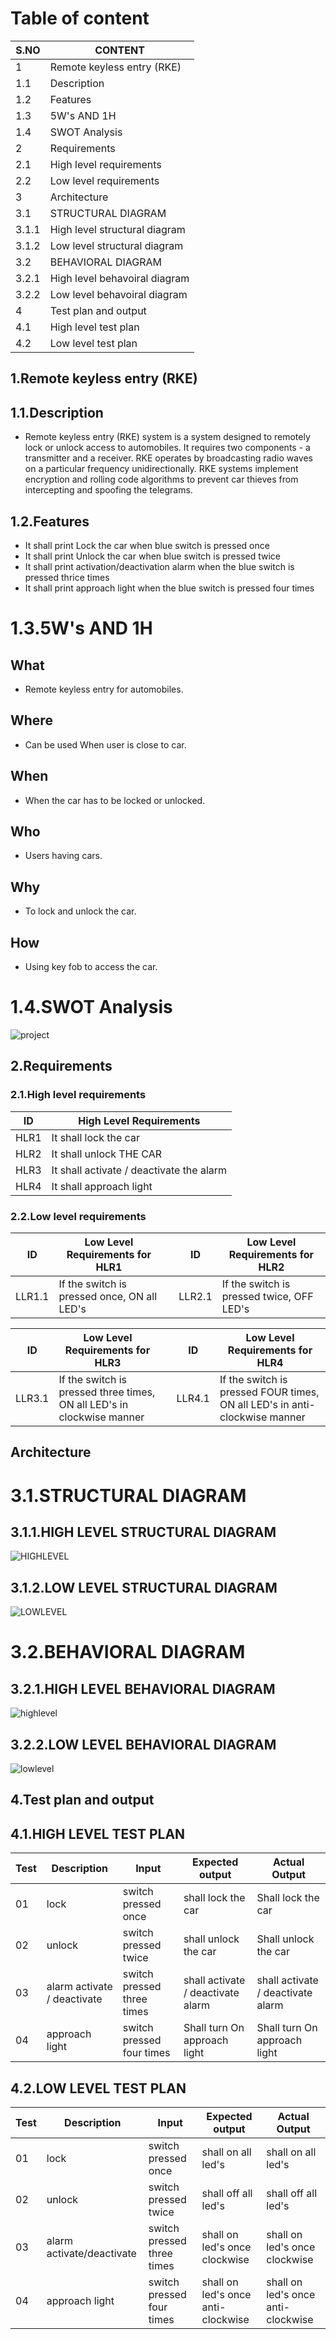 ﻿# Table of content
 |S.NO|CONTENT|
 |--|--|
 |1|Remote keyless entry (RKE)|
 |1.1|Description|
 |1.2|Features|
 |1.3|5W's AND 1H |
 |1.4|SWOT Analysis|
 |2|Requirements|
 |2.1|High level requirements|
 |2.2|Low level requirements|
 |3|Architecture|
 |3.1|STRUCTURAL DIAGRAM|
 |3.1.1|High level structural diagram|
 |3.1.2|Low level structural diagram|
 |3.2|BEHAVIORAL DIAGRAM|
 |3.2.1|High level behavoiral diagram|
 |3.2.2|Low level behavoiral diagram|
 |4|Test plan and output|
 |4.1|High level test plan|
 |4.2|Low level test plan|
 
## 1.Remote keyless entry (RKE) 

## 1.1.Description
* Remote keyless entry (RKE) system is a system designed to remotely lock or unlock access to automobiles. It requires two components - a transmitter and a receiver. RKE operates by broadcasting radio waves on a particular frequency unidirectionally. RKE systems implement encryption and rolling code algorithms to prevent car thieves from intercepting and spoofing the telegrams. 

## 1.2.Features
* It shall print Lock the car when blue switch is pressed once
* It shall print Unlock the car when blue switch is pressed twice
* It shall print activation/deactivation alarm when the blue switch is pressed thrice times
* It shall print approach light when the blue switch is pressed four times

# 1.3.5W's AND 1H

## What 
- Remote keyless entry for automobiles.
 
## Where 
- Can be used When user is close to car.
 
## When
- When the car has to be locked or unlocked.

## Who 
- Users having cars.

## Why
- To lock and unlock the car.

## How 
- Using key fob to access the car.

# 1.4.SWOT Analysis

![project](https://user-images.githubusercontent.com/46950972/157833977-c16ab5d7-07b6-4e8b-bc68-ed01de10b3bc.png)

## 2.Requirements

### 2.1.High level requirements

| ID | High Level Requirements |
|----|--------------|
|HLR1| It shall lock the car|
|HLR2|	It shall unlock THE CAR|
|HLR3|	It shall activate / deactivate the alarm|
|HLR4|	It shall approach light|

### 2.2.Low level requirements

|ID	|Low Level Requirements for HLR1	|  |ID|	Low Level Requirements for HLR2|
|----|--------------------------------|--|----|--------------|
|LLR1.1|	If the switch is pressed once, ON all LED's| |	LLR2.1	|If the switch is pressed twice, OFF LED's|

|ID|	Low Level Requirements for HLR3|	|ID	|Low Level Requirements for HLR4|
|----|-------------------------------|--|----|--------------|
|LLR3.1|	If the switch is pressed three times, ON all LED's in clockwise manner	|  |	LLR4.1|	If the switch is pressed FOUR times, ON all LED's in anti-clockwise manner|

## Architecture

# 3.1.STRUCTURAL DIAGRAM

## 3.1.1.HIGH LEVEL STRUCTURAL DIAGRAM
![HIGHLEVEL](https://github.com/sowmyavnaik/M3_Group18/blob/main/Remote_Keyless_Entry/2_Architecture/M3-SDHL.drawio.png)

## 3.1.2.LOW LEVEL STRUCTURAL DIAGRAM
![LOWLEVEL](https://github.com/sowmyavnaik/M3_Group18/blob/main/Remote_Keyless_Entry/2_Architecture/M3-RKESDLL.drawio.png)


# 3.2.BEHAVIORAL DIAGRAM

## 3.2.1.HIGH LEVEL BEHAVIORAL DIAGRAM
![highlevel](https://github.com/sowmyavnaik/M3_Group18/blob/main/Remote_Keyless_Entry/2_Architecture/M3-rkehlbl.drawio.png)

## 3.2.2.LOW LEVEL BEHAVIORAL DIAGRAM
![lowlevel](https://github.com/sowmyavnaik/M3_Group18/blob/main/Remote_Keyless_Entry/2_Architecture/M3-rkellbd.drawio.png)

## 4.Test plan and output
## 4.1.HIGH LEVEL TEST PLAN 

|Test|	Description|	Input|	Expected output|	Actual Output|
|----|-------------|--------|-------------------|--------------|
|01	|lock	|switch pressed once	|shall lock the car|	Shall lock the car|
|02|	unlock|	switch pressed twice|	shall unlock the car	|Shall unlock the car|
|03	|alarm activate / deactivate|	switch pressed three times|	shall activate / deactivate alarm|	shall activate / deactivate alarm|
|04	|approach light|	switch pressed four times|	Shall turn On approach light|	Shall turn On approach light|

## 4.2.LOW LEVEL TEST PLAN

|Test|	Description|	Input|	Expected output|	Actual Output|
|----|-------------|--------|-------------------|--------------|
|01|	lock|	switch pressed once|	shall on all led's |shall on all led's	|
|02|	unlock|	switch pressed twice	|shall off all led's| shall off all led's |
|03|	alarm activate/deactivate| switch pressed three times	|shall on led's once clockwise|shall on led's once clockwise |
|04|	approach light|	switch pressed four times	|shall on led's once anti-clockwise| shall on led's once anti-clockwise|
